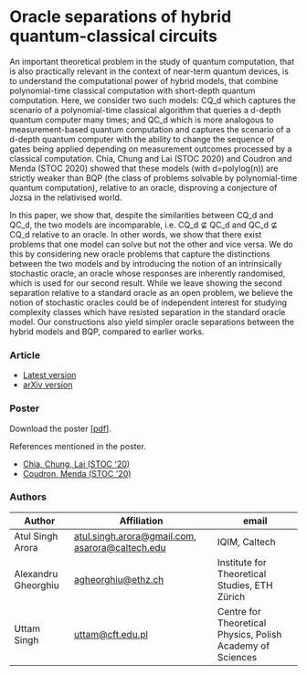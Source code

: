 # Oracle separations of hybrid quantum-classical circuits

An important theoretical problem in the study of quantum computation, that is also practically relevant in the context of near-term quantum devices, is to understand the computational power of hybrid models, that combine polynomial-time classical computation with short-depth quantum computation. Here, we consider two such models: CQ_d which captures the scenario of a polynomial-time classical algorithm that queries a d-depth quantum computer many times; and QC_d which is more analogous to measurement-based quantum computation and captures the scenario of a d-depth quantum computer with the ability to change the sequence of gates being applied depending on measurement outcomes processed by a classical computation. Chia, Chung and Lai (STOC 2020) and Coudron and Menda (STOC 2020) showed that these models (with d=polylog(n)) are strictly weaker than BQP (the class of problems solvable by polynomial-time quantum computation), relative to an oracle, disproving a conjecture of Jozsa in the relativised world.

In this paper, we show that, despite the similarities between CQ_d and QC_d, the two models are incomparable, i.e. CQ_d ⊈ QC_d and QC_d ⊈ CQ_d relative to an oracle. In other words, we show that there exist problems that one model can solve but not the other and vice versa. We do this by considering new oracle problems that capture the distinctions between the two models and by introducing the notion of an intrinsically stochastic oracle, an oracle whose responses are inherently randomised, which is used for our second result. While we leave showing the second separation relative to a standard oracle as an open problem, we believe the notion of stochastic oracles could be of independent interest for studying complexity classes which have resisted separation in the standard oracle model. Our constructions also yield simpler oracle separations between the hybrid models and BQP, compared to earlier works.

### Article
* [Latest version](HQC_beta_1_6_6.pdf)
* [arXiv version](https://arxiv.org/abs/2201.01904)

### Poster
Download the poster [[pdf](HQC_poster.pdf)].

References mentioned in the poster.
* [Chia, Chung, Lai (STOC '20)](https://arxiv.org/abs/1909.10303)
* [Coudron, Menda (STOC '20)](https://arxiv.org/abs/1909.10503)

### Authors

| Author | Affiliation | email |
|-|-|-|
| Atul Singh Arora | atul.singh.arora@gmail.com, asarora@caltech.edu | IQIM, Caltech | 
|Alexandru Gheorghiu | agheorghiu@ethz.ch |Institute for Theoretical Studies, ETH Zürich |
| Uttam Singh | uttam@cft.edu.pl | Centre for Theoretical Physics, Polish Academy of Sciences |
